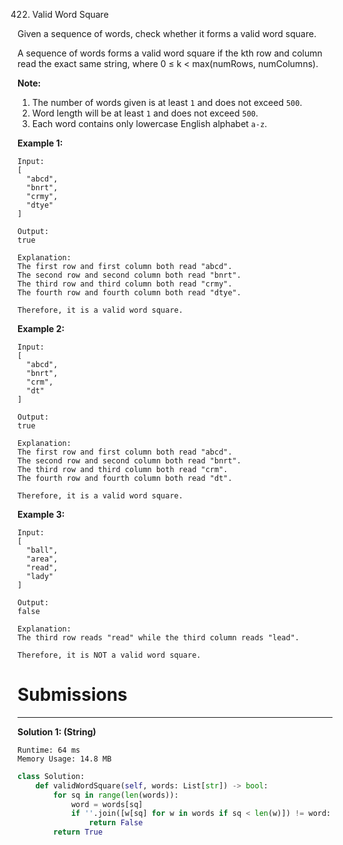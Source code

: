 422. Valid Word Square

Given a sequence of words, check whether it forms a valid word square.

A sequence of words forms a valid word square if the kth row and column read the exact same string, where 0 ≤ k < max(numRows, numColumns).

**Note:**

1. The number of words given is at least `1` and does not exceed `500`.
1. Word length will be at least `1` and does not exceed `500`.
1. Each word contains only lowercase English alphabet `a-z`.

**Example 1:**
```
Input:
[
  "abcd",
  "bnrt",
  "crmy",
  "dtye"
]

Output:
true

Explanation:
The first row and first column both read "abcd".
The second row and second column both read "bnrt".
The third row and third column both read "crmy".
The fourth row and fourth column both read "dtye".

Therefore, it is a valid word square.
```

**Example 2:**
```
Input:
[
  "abcd",
  "bnrt",
  "crm",
  "dt"
]

Output:
true

Explanation:
The first row and first column both read "abcd".
The second row and second column both read "bnrt".
The third row and third column both read "crm".
The fourth row and fourth column both read "dt".

Therefore, it is a valid word square.
```

**Example 3:**
```
Input:
[
  "ball",
  "area",
  "read",
  "lady"
]

Output:
false

Explanation:
The third row reads "read" while the third column reads "lead".

Therefore, it is NOT a valid word square.
```

# Submissions
---
**Solution 1: (String)**
```
Runtime: 64 ms
Memory Usage: 14.8 MB
```
```python
class Solution:
    def validWordSquare(self, words: List[str]) -> bool:
        for sq in range(len(words)):
            word = words[sq]
            if ''.join([w[sq] for w in words if sq < len(w)]) != word:
                return False
        return True
```